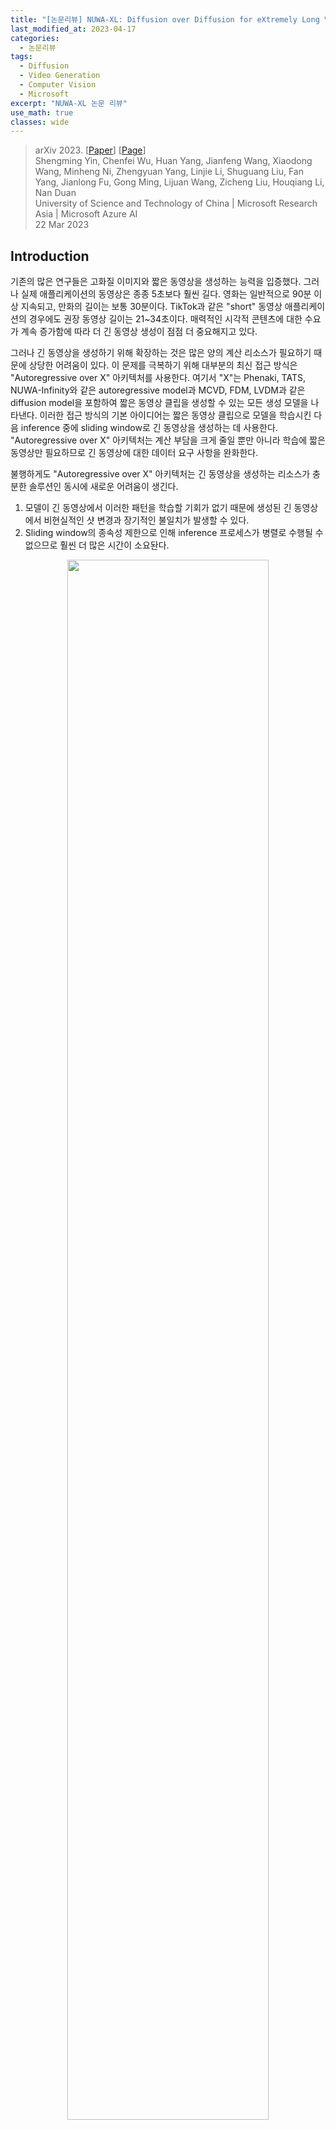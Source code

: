 ```yaml
---
title: "[논문리뷰] NUWA-XL: Diffusion over Diffusion for eXtremely Long Video Generation"
last_modified_at: 2023-04-17
categories:
  - 논문리뷰
tags:
  - Diffusion
  - Video Generation
  - Computer Vision
  - Microsoft
excerpt: "NUWA-XL 논문 리뷰"
use_math: true
classes: wide
---
```


> arXiv 2023. [[Paper](https://arxiv.org/abs/2303.12346)] [[Page](https://msra-nuwa.azurewebsites.net/#/)]  
> Shengming Yin, Chenfei Wu, Huan Yang, Jianfeng Wang, Xiaodong Wang, Minheng Ni, Zhengyuan Yang, Linjie Li, Shuguang Liu, Fan Yang, Jianlong Fu, Gong Ming, Lijuan Wang, Zicheng Liu, Houqiang Li, Nan Duan  
> University of Science and Technology of China | Microsoft Research Asia | Microsoft Azure AI  
> 22 Mar 2023  

## Introduction
기존의 많은 연구들은 고화질 이미지와 짧은 동영상을 생성하는 능력을 입증했다. 그러나 실제 애플리케이션의 동영상은 종종 5초보다 훨씬 길다. 영화는 일반적으로 90분 이상 지속되고, 만화의 길이는 보통 30분이다. TikTok과 같은 "short" 동영상 애플리케이션의 경우에도 권장 동영상 길이는 21~34초이다. 매력적인 시각적 콘텐츠에 대한 수요가 계속 증가함에 따라 더 긴 동영상 생성이 점점 더 중요해지고 있다. 

그러나 긴 동영상을 생성하기 위해 확장하는 것은 많은 양의 계산 리소스가 필요하기 때문에 상당한 어려움이 있다. 이 문제를 극복하기 위해 대부분의 최신 접근 방식은 "Autoregressive over X" 아키텍처를 사용한다. 여기서 "X"는 Phenaki, TATS, NUWA-Infinity와 같은 autoregressive model과 MCVD, FDM, LVDM과 같은 diffusion model을 포함하여 짧은 동영상 클립을 생성할 수 있는 모든 생성 모델을 나타낸다. 이러한 접근 방식의 기본 아이디어는 짧은 동영상 클립으로 모델을 학습시킨 다음 inference 중에 sliding window로 긴 동영상을 생성하는 데 사용한다. "Autoregressive over X" 아키텍처는 계산 부담을 크게 줄일 뿐만 아니라 학습에 짧은 동영상만 필요하므로 긴 동영상에 대한 데이터 요구 사항을 완화한다. 

불행하게도 "Autoregressive over X" 아키텍처는 긴 동영상을 생성하는 리소스가 충분한 솔루션인 동시에 새로운 어려움이 생긴다. 

1. 모델이 긴 동영상에서 이러한 패턴을 학습할 기회가 없기 때문에 생성된 긴 동영상에서 비현실적인 샷 변경과 장기적인 불일치가 발생할 수 있다. 
2. Sliding window의 종속성 제한으로 인해 inference 프로세스가 병렬로 수행될 수 없으므로 훨씬 더 많은 시간이 소요돤다. 

<center><img src='{{"/assets/img/nuwa-xl/nuwa-xl-fig1.webp" | relative_url}}' width="80%"></center>
<br>
본 논문은 위의 문제를 해결하기 위해 위 그림과 같이 "coarse-to-fine" 프로세스로 긴 동영상을 생성하는 "Diffusion over Diffusion" 아키텍처인 NUWA-XL을 제안한다. 먼저 global diffusion model이 $L$개의 프롬프트를 기반으로 하는 $L$개의 키프레임을 생성하며, 이 키프레임들은 동영상의 대략적인 스토리라인을 형성한다. 첫 번째 local diffusion model은 $L$개의 프롬프트와 인접 키프레임들을 각각 첫 번째와 마지막 프레임으로 취급하여 $L-2$개의 중간 프레임을 생성하여, 총 $L + (L-1)\times(L-2) \approx L^2$개의 디테일한 프레임을 생성한다. 

반복적으로 local diffusion을 적용하여 중간 프레임을 채우면 동영상 길이가 기하급수적으로 늘어나 매우 긴 동영상이 된다. 예를 들어 깊이가 $m$이고 local diffusion의 길이가 $L$인 NUWA-XL은 크기가 $O(L^m)$인 긴 동영상을 생성할 수 있다. 이러한 방식의 장점은 세 가지다. 

1. 이러한 계층적 아키텍처를 통해 모델이 긴 동영상에서 직접 학습할 수 있으므로 학습과 inference 사이의 불일치가 제거된다. 
2. 자연스럽게 병렬 inference를 지원하므로 긴 동영상을 생성할 때 inference 속도를 크게 향상시킬 수 있다. 
3. 동영상의 길이가 기하급수적으로 늘어날 수 있기 때문에 더 긴 동영상으로 쉽게 확장될 수 있다. 

## Method
### 1. Temporal KLVAE (T-KLVAE)
픽셀에서 diffusion model을 직접 학습하고 샘플링하는 것은 계산 비용이 많이 든다. KLVAE는 diffusion process를 수행하여 이 문제를 완화할 수 있는 저차원 latent 표현으로 원본 이미지를 압축한다. 사전 학습된 이미지 KLVAE의 외부 지식을 활용하고 이를 동영상으로 전송하기 위해, 저자들은 원본 공간적 모듈을 그대로 유지하면서 외부 temporal convolution 및 attention layer를 추가하여 Temporal KLVAE(T-KLVAE)를 제안한다. 

Batch size가 $b$, 프레임이 $L$개, 채널이 $C$개, 높이가 $H$, 너비가 $W$인 동영상 $v \in \mathbb{R}^{b \times L \times C \times H \times W}$가 주어지면 먼저 $L$개의 독립 이미지로 보고 사전 학습된 KLVAE spatial convolution으로 인코딩한다. 시간 정보를 추가로 모델링하기 위해 각 spatial convolution 후에 temporal convolution을 추가한다. 원래 사전 학습된 지식을 그대로 유지하기 위해 temporal convolution은 원래 KLVAE와 정확히 동일한 출력을 보장하는 항등 함수로 초기화된다. 

구체적으로, convolution 가중치 $W^{conv1d} \in \mathbb{R}^{c_{out} \times c_{in} \times k}$는 먼저 0으로 설정된다. 여기서 $c_{out}$은 출력 채널을 나타내고, $c_{in}$은 입력 채널을 나타내며 $c_{out}$과 같고, $k$는 temporal kernel의 크기를 나타낸다. 그런 다음 각 출력 채널 $i$에 대해 해당 입력 채널 $i$의 kernel 크기의 중간 $(k - 1)//2$이 1로 설정된다.

$$
\begin{equation}
W^{conv1d}[i, i, (k-1)//2] = 1
\end{equation}
$$

비슷하게, 원래 spatial attention 후에 temporal attention을 추가하고 출력 projection layer의 가중치 $W^\textrm{att_out}$을 0으로 초기화한다.

$$
\begin{equation}
W^\textrm{att_out} = 0
\end{equation}
$$

T-KLVAE 디코더 $D$의 경우, 같은 초기화 전략을 사용한다. T-KLVAE의 목적 함수는 이미지 KLVAE와 동일하다. 마지막으로, 원본 동영상 $v$의 컴팩트한 표현인 latent code $x_0 \in \mathbb{R}^{b \times L \times c \times h \times w}$를 얻는다. 

### 2. Mask Temporal Diffusion (MTD)
<center><img src='{{"/assets/img/nuwa-xl/nuwa-xl-fig2.webp" | relative_url}}' width="80%"></center>
<br>
다음으로, 제안된 Diffusion over Diffusion 아키텍처의 기본 diffusion model로 Mask Temporal Diffusion (MTD)를 소개한다. Global diffusion의 경우 $L$개의 프롬프트만 동영상의 대략적인 스토리라인을 형성하는 입력으로 사용되지만 local diffusion의 경우 입력은 $L$개의 프롬프트뿐만 아니라 첫 번째 및 마지막 프레임으로 구성된다. 첫 번째 프레임과 마지막 프레임이 있거나 없는 입력 조건을 수용할 수 있는 제안된 MTD는 global diffusion과 local diffusion을 모두 지원한다. 

먼저 $L$개의 프롬프트 입력을 CLIP Text Encoder로 임베딩하여 prompt embedding $p \in \mathbb{R}^{b \times L \times l_p \times d_p}$을 얻는다. 여기서 $b$는 batch size, $l_p$는 토큰의 개수, $d_p$는 prompt embedding의 차원이다. 랜덤하게 샘플링된 diffusion timestep $t \in U(1, T)$는 timestep embedding $t \in \mathbb{R}^c$로 임베딩된다. 동영상 $v_0 \in \mathbb{R}^{b \times L \times C \times H \times W}$은 T-KLVAE로 인코딩되어 $x_0 \in \mathbb{R}^{b \times L \times c \times h \times w}$를 얻는다. 

미리 정의된 diffusion process

$$
\begin{equation}
q(x_t \vert x_{t-1}) = \mathcal{N}(x_t; \sqrt{\alpha_t} x_{t-1}, (1-\alpha_t) I)
\end{equation}
$$

에 따라 $x_0$는 다음과 같이 손상된다.

$$
\begin{equation}
x_t = \sqrt{\vphantom{1} \bar{\alpha}_t} x_0 + (1 - \bar{\alpha}_t) \epsilon, \quad \epsilon \sim \mathcal{N}(0,I)
\end{equation}
$$

여기서 $\epsilon \in \mathbb{R}^{b \times L \times c \times h \times w}$은 noise이고, $x_t \in \mathbb{R}^{b \times L \times c \times h \times w}$는 diffusion process의 t번째 중간 state이다.

Global diffusion model의 경우, visual condition $v_0^c$는 모두 0이다. 반면, local diffusion model의 경우, $v_0 \in \mathbb{R}^{b \times L \times C \times H \times W}$는 $v_0$의 중간 $L-2$ 프레임을 마스킹하여 얻을 수 있다. $v_0^c$도 T-KLVAE로 인코딩되어 $x_0^c \in \mathbb{R}^{b \times L \times c \times h \times w}$를 얻는다. 

마지막으로, $x_t$, $p$, $t$, $x_0^c$가 Mask 3D-UNet $\epsilon_\theta (\cdot)$에 입력된다. 그런 다음 모델은 Mask 3D-UNet의 출력 $\epsilon_\theta (x_t, p, t, x_0^c) \in \mathbb{R}^{b \times L \times c \times h \times w}$과 $\epsilon$ 사이의 거리를 최소화한다. 

$$
\begin{equation}
\mathcal{L}_\theta = \|\epsilon - \epsilon_\theta(x_t, p, t, x_0^c)\|_2^2
\end{equation}
$$

Mask 3D-UNet은 skip connection이 있는 multi-scale DownBlocks와 UpBlocks로 구성되는 반면, $x_0^c$는 convolution layer의 cascade를 사용하여 해당 해상도로 downsampling되고 대응되는 DownBlock과 UpBlock에 공급된다. 

<center><img src='{{"/assets/img/nuwa-xl/nuwa-xl-fig3.webp" | relative_url}}' width="50%"></center>
<br>
위 그림은 Mask 3D-UNet의 마지막 UpBlock의 디테일을 나타낸 것이다. UpBlock은 hidden state $h_in$, skip connection $s$, timestep embedding $t$, visual condition $x_0^c$, prompt embedding $p$를 입력으로 받아 hidden state $h_out$을 출력한다. Global diffusion의 경우 $x_0^c$은 조건으로 제공되는 프레임이 없기 때문에 유효한 정보를 포함하지 않지만 local diffusion의 경우 $x_0^c$는 첫 번째 프레임과 마지막 프레임의 인코딩된 정보를 포함한다. 

$s \in \mathbb{R}^{b \times L \times c_{skip} \times h \times w}$는 먼저 $h_{in} \in \mathbb{R}^{b \times L \times c_{in} \times h \times w}$과 concat된다.

$$
\begin{equation}
h := [s; h_{in}] \in \mathbb{R}^{b \times L \times (c_{skip} + c_{in}) \times h \times w}
\end{equation}
$$

$h$는 convolution 연산을 거쳐 $h \in \mathbb{R}^{b \times L \times c \times h \times w}$가 된다. 그런 다음 $t$는 $h$에 채널 차원으로 더해진다.

$$
\begin{equation}
h := h + t
\end{equation}
$$

사전 학습된 text-to-image model의 외부 지식을 활용하기 위해, factorized convolution 및 attention이 도입되며, spatial layer 사전 학습된 가중치로 초기화되고 temporal layer는 항등 함수로 초기화된다. 

Spatial convolution의 경우, $L$은 batch size로 취급되어 $h \in \mathbb{R}^{(b \times L) \times c \times h \times w}$가 되고, temporal convolution의 경우 공간 축 $hw$가 batch size로 취급되어 $h \in \mathbb{R}^{(b \times hw) \times c \times L}$가 된다. 

$$
\begin{aligned}
h &:= \textrm{SpatialConv}(h) \\
h &:= \textrm{TemporalConv}(h)
\end{aligned}
$$

그런 다음 $h$는 $x_0^c$와 $x_0^m$으로 컨디셔닝되며, $x_0^m$은 어떤 프레임이 조건인지를 나타내는 이진 마스크이다. $x_0^c$와 $x_0^m$은 먼저 0으로 초기화된 convolution layer에 의해 scale $w^c$, $w^m$과 shift $b^c$, $b^m$으로 변환된다. 그런 다음 linear projection으로 $h$에 주입된다.

$$
\begin{aligned}
h &:= w^c \cdot h + b^c + h \\
h &:= w^m \cdot h + b^m + h
\end{aligned}
$$

그런 다음 Spatial Self-Attention (SA), Prompt Cross-Attention (PA), Temporal Self-Attention (TA)을 $h$에 순서대로 적용한다. 

SA의 경우, $h$는 $h \in \mathbb{R}^{(b \times L) \times hw \times c}$로 reshape된다.

$$
\begin{equation}
Q^{SA} = hW_Q^{SA}, \quad K^{SA} = hW_K^{SA}, \quad V^{SA} = hW_V^{SA} \\
\tilde{Q}^{SA} = \textrm{Selfattn} (Q^{SA}, K^{SA}, V^{SA})
\end{equation}
$$

$W_Q^{SA}, W_K^{SA}, W_V^{SA} \in \mathbb{R}^{c \times d_{in}}$은 학습되는 파라미터이다. 

PA의 경우, $p$는 $p \in \mathbb{R}^{(b \times L) \times l_p \times d_p}$로 reshape된다.

$$
\begin{equation}
Q^{PA} = hW_Q^{PA}, \quad K^{PA} = pW_K^{PA}, \quad V^{PA} = pW_V^{PA} \\
\tilde{Q}^{SA} = \textrm{Crossattn} (Q^{PA}, K^{PA}, V^{PA})
\end{equation}
$$

$W_Q^{PA} \in \mathbb{R}^{c \times d_{in}}$, $W_K^{PA}, W_V^{PA} \in \mathbb{R}^{d_p \times d_{in}}$은 학습되는 파라미터이다. 

TA는 SA와 동일하며, 공간 축 $hw$가 batch size로 취급되고 $L$이 시퀀스 길이로 취급되는 것만 다르다. 

마지막으로, $h$는 spatial convolution을 통해 목표 해상도 $h_{out} \in \mathbb{R}^{b \times L \times c \times h_{out} \times h_{out}}$로 upsampling된다. 마찬가지로 Mask 3D-UNet의 다른 블록은 동일한 구조를 활용하여 해당 입력을 처리한다. 

### 3. Diffusion over Diffusion Architecture
Inference 단계에서 $L$개의 프롬프트 $p$와 visual condition $v_0^c$가 주어지면 $x_0$는 MTD에 의해 순수 noise $x_T$에서 샘플링된다. 구체적으로, 각 timestep $t = T, T − 1, \cdots, 1$에 대해 diffusion process에서 중간 state $x_t$는 다음과 같이 업데이트된다. 

$$
\begin{equation}
x_{t-1} = \frac{1}{\sqrt{\alpha}_t} \bigg( x_t - \frac{1 - \alpha_t}{\sqrt{1 - \bar{\alpha}_t}} \epsilon_\theta (x_t, p, t, x_0^c) \bigg) + \frac{(1 - \bar{\alpha}_{t-1}) \beta_t}{1 - \bar{\alpha}_t} \epsilon
\end{equation}
$$

마지막으로 샘플링된 latent code $x_0$는 T-KLVAE에 의해 동영상 픽셀 $v_0$로 디코딩된다. 단순화를 위해 MTD의 반복 생성 프로세스는 다음과 같이 표시된다.

$$
\begin{equation}
v_0 = \textrm{Diffusion} (p, v_0^c)
\end{equation}
$$

긴 동영상을 생성할 때 큰 간격으로 $L$개의 프롬프트 $p_1$이 주어지면 $L$개의 키프레임은 먼저 global diffusion model을 통해 생성된다.

$$
\begin{equation}
v_{01} = \textrm{GlobalDiffusion} (p_1, v_{01}^c)
\end{equation}
$$

여기서 $v_{01}^c$는 모두 0이다. 일시적으로 희소한 키프레임 $v_{01}$은 동영상의 대략적인 스토리라인을 형성한다.

그런 다음 $v_{01}$의 인접한 키프레임은 visual condition $v_{02}^c$의 첫 번째 및 마지막 프레임으로 처리된다. 중간 $L-2$개의 프레임은 $p_2$, $v_{02}^c$를 첫 번째 local diffusion model에 공급하여 생성된다. 여기서 $p_2$는 시간 간격이 더 짧은 $L$개의 프롬프트이다.

$$
\begin{equation}
v_{02} = \textrm{LocalDiffusion} (p_2, v_{02}^c)
\end{equation}
$$

비슷하게, $v_{03}^c$는 $v_{02}$의 인접한 프레임에서 얻을 수 있으며, $p_3$는 $p_2$보다 시간 간격이 더 짧은 $L$개의 프롬프트이다. $p_3$와 $v_{03}^c$는 두 번째 local diffusion model에 공급된다.

$$
\begin{equation}
v_{03} = \textrm{LocalDiffusion} (p_3, v_{03}^c)
\end{equation}
$$

$v_{01}$의 프레임들과 비교했을 때, $v_{02}$와 $v_{03}$의 프레임들은 더 많은 디테일과 강한 일관성을 가지며 더 세밀해진다. 

Local diffusion을 반복적으로 적용하여 중간 프레임을 완성함으로써 깊이가 $m$인 모델은 길이가 $O(L^m)$인 매우 긴 동영상을 생성할 수 있다. 한편, 이러한 계층적 아키텍처를 통해 긴 동영상(3376 프레임)에서 시간적으로 희소하게 샘플링된 프레임을 직접 학습시켜 학습과 inference 사이의 격차를 없앨 수 있다. Global diffusion으로 $L$개의 키프레임을 샘플링한 후 local diffusion을 병렬로 수행하여 추론 속도를 높일 수 있다. 

## Experiments
### 1. FlintstonesHD Dataset
기존의 주석이 달린 동영상 데이터셋은 동영상 생성의 발전을 크게 촉진했다. 그러나 현재 동영상 데이터셋은 여전히 긴 동영상 생성에 큰 어려움을 안고 있다. 

1. 동영상의 길이가 상대적으로 짧고, 샷 체인지, 장기 의존성 등 짧은 영상과 긴 영상의 분포 격차가 크다. 
2. 상대적으로 낮은 해상도는 생성된 비디오의 품질을 제한한다. 
3. 대부분의 주석은 비디오 클립의 내용에 대한 대략적인 설명이며 움직임의 디테일을 설명하기 어렵다. 

저자들은 위의 문제를 해결하기 위해 조밀하게 주석이 달린 긴 동영상 데이터셋인 FlintstonesHD 데이터셋을 구축하였다. 먼저 1440$\times$1080 해상도의 평균 38,000 프레임으로 166개의 에피소드가 포함된 원본 Flintstones 만화를 얻는다. 스토리를 기반으로 긴 동영상 생성을 지원하고 움직임의 디테일을 캡처하기 위해 먼저 이미지 캡션 모델 GIT2를 활용하여 데이터셋 각 프레임에 대한 조밀한 캡션을 생성하고 생성된 결과에서 일부 오차를 수동으로 필터링한다. 

### 2. Metrics
- **Avg-FID**: 생성된 프레임들의 평균 FID를 측정한다. 
- **Block-FVD**: 긴 동영상을 여러 개의 짧은 클립으로 나누고 모든 클립들의 평균 FVD를 측정한다. 간단하게 "B-FVD-X"로 나타내며 X는 짧은 클립의 길이를 나타낸다. 

### 3. Quantitative Results
#### Comparison with the state-of-the-arts
다음은 여러 state-of-the-art model들의 정량적 비교 결과이다. 

<center><img src='{{"/assets/img/nuwa-xl/nuwa-xl-table1.webp" | relative_url}}' width="80%"></center>

#### Ablation study
다음은 ablation 실험 결과이다.

<center><img src='{{"/assets/img/nuwa-xl/nuwa-xl-table2.webp" | relative_url}}' width="77%"></center>

### 4. Qualitative results
다음은 AR over Diffusion과 Diffusion over Diffusion을 정성적으로 비교한 것이다.

<center><img src='{{"/assets/img/nuwa-xl/nuwa-xl-fig4.webp" | relative_url}}' width="100%"></center>

## Limitations
1. 오픈 도메인의 긴 동영상(ex. 영화 및 TV 프로그램)을 사용할 수 없기 때문에 공개적으로 사용 가능한 만화 Flintstones에 대해서만 NUWA-XL의 효과를 검증하였다. 
2. 긴 동영상에 대한 직접적인 학습은 학습과 inference 사이의 격차를 줄이지만 데이터에 큰 문제를 제기한다. 
3. NUWA-XL은 inference 속도를 가속화하려면 병렬 inference를 위한 합리적인 GPU 리소스가 필요하다. 
